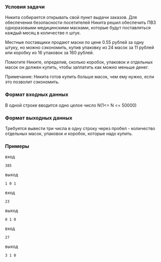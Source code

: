 ### Условия задачи

Никита собирается открывать свой пункт выдачи заказов. Для обеспечения безопасности посетителей Никита решил обеспечить ПВЗ одноразовыми медицинскими масками, которые будут поставляться каждый месяц в количестве n штук.

Местные поставщики продают маски по цене 0.55 рублей за одну штуку, но можно сэкономить, купив упаковку из 24 масок за 11 рублей или коробку из 16 упаковок за 160 рублей.

Помогите Никите, определив, сколько коробок, упаковок и отдельных масок он должен купить, чтобы заплатить как можно меньше денег.

Примечание: Никита готов купить больше масок, чем ему нужно, если это позволит сэкономить.

### Формат входных данных

В одной строке вводится одно целое число N(1<= N <= 50000)

### Формат выходных данных

Требуется вывести три числа в одну строку через пробел - количество отдельных масок, упаковок и коробок, которые надо купить.

### Примеры

вход
```
385
```

выход
```
1 0 1
```

вход
```
23
```

выход
```
0 1 0
```

вход
```
27
```

выход
```
3 1 0
```